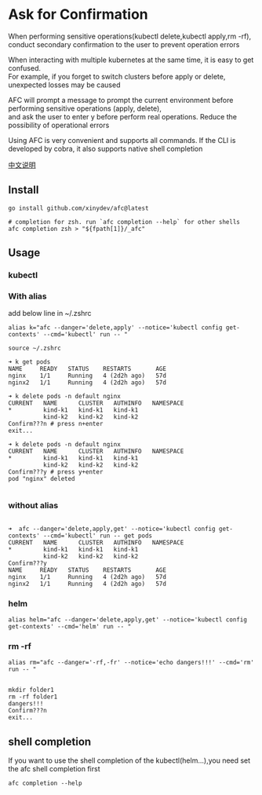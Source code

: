 # Ask for Confirmation

When performing sensitive operations(kubectl delete,kubectl apply,rm -rf),
conduct secondary confirmation to the user to prevent operation errors

When interacting with multiple kubernetes at the same time,
it is easy to get confused.   
For example, if you forget to switch clusters before apply or delete,
unexpected losses may be caused

AFC will prompt a message to prompt the current environment
before performing sensitive operations (apply, delete),  
and ask the user to enter y before perform real operations. Reduce the possibility of operational errors

Using AFC is very convenient and supports all commands. If the CLI is developed by cobra,
it also supports native shell completion

[中文说明](README-CN.md)

## Install

```shell
go install github.com/xinydev/afc@latest

# completion for zsh. run `afc completion --help` for other shells
afc completion zsh > "${fpath[1]}/_afc"
```

## Usage

### kubectl

### With alias

add below line in  ~/.zshrc

```shell
alias k="afc --danger='delete,apply' --notice='kubectl config get-contexts' --cmd='kubectl' run -- "
```

```shell
source ~/.zshrc
```

```shell
➜ k get pods
NAME     READY   STATUS    RESTARTS       AGE
nginx    1/1     Running   4 (2d2h ago)   57d
nginx2   1/1     Running   4 (2d2h ago)   57d

➜ k delete pods -n default nginx
CURRENT   NAME      CLUSTER   AUTHINFO   NAMESPACE
*         kind-k1   kind-k1   kind-k1    
          kind-k2   kind-k2   kind-k2    
Confirm???n # press n+enter 
exit...

➜ k delete pods -n default nginx 
CURRENT   NAME      CLUSTER   AUTHINFO   NAMESPACE
*         kind-k1   kind-k1   kind-k1    
          kind-k2   kind-k2   kind-k2    
Confirm???y # press y+enter
pod "nginx" deleted


```

### without alias

```shell

➜  afc --danger='delete,apply,get' --notice='kubectl config get-contexts' --cmd='kubectl' run -- get pods
CURRENT   NAME      CLUSTER   AUTHINFO   NAMESPACE
*         kind-k1   kind-k1   kind-k1    
          kind-k2   kind-k2   kind-k2    
Confirm???y
NAME     READY   STATUS    RESTARTS       AGE
nginx    1/1     Running   4 (2d2h ago)   57d
nginx2   1/1     Running   4 (2d2h ago)   57d

```

### helm

```shell
alias helm="afc --danger='delete,apply,get' --notice='kubectl config get-contexts' --cmd='helm' run -- "

````

### rm -rf

```shell
alias rm="afc --danger='-rf,-fr' --notice='echo dangers!!!' --cmd='rm' run -- "
```

```shell

mkdir folder1
rm -rf folder1
dangers!!!
Confirm???n
exit...

```

## shell completion

If you want to use the shell completion of the kubectl(helm...),you need set the afc shell completion first

```shell
afc completion --help
```
